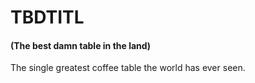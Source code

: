 # TBDTITL

#### (The best damn table in the land)

The single greatest coffee table the world has ever seen.
